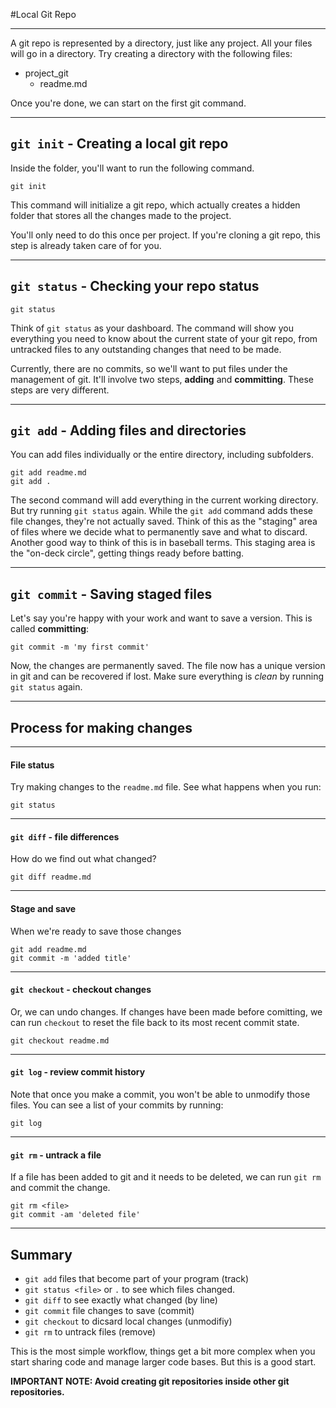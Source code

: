 #Local Git Repo

---

A git repo is represented by a directory, just like any project. All your files will go in a directory. Try creating a directory with the following files:

- project_git
  - readme.md

Once you're done, we can start on the first git command.

---

## `git init` - Creating a local git repo

Inside the folder, you'll want to run the following command.

```
git init
```

This command will initialize a git repo, which actually creates a hidden folder that stores all the changes made to the project.

You'll only need to do this once per project. If you're cloning a git repo, this step is already taken care of for you.

---

## `git status` - Checking your repo status

```
git status
```

Think of `git status` as your dashboard. The command will show you everything you need to know about the current state of your git repo, from untracked files to any outstanding changes that need to be made.

Currently, there are no commits, so we'll want to put files under the management of git. It'll involve two steps, **adding** and **committing**. These steps are very different.

---

## `git add` - Adding files and directories

You can add files individually or the entire directory, including subfolders.

```
git add readme.md
git add .
```

The second command will add everything in the current working directory. But try running `git status` again. While the `git add` command adds these file changes, they're not actually saved. Think of this as the "staging" area of files where we decide what to permanently save and what to discard. Another good way to think of this is in baseball terms. This staging area is the "on-deck circle", getting things ready before batting.

---

## `git commit` - Saving staged files

Let's say you're happy with your work and want to save a version. This is called **committing**:

```
git commit -m 'my first commit'
```

Now, the changes are permanently saved. The file now has a unique version in git and can be recovered if lost. Make sure everything is *clean* by running `git status` again.

---

## Process for making changes

---

#### File status

Try making changes to the `readme.md` file. See what happens when you run:

```
git status
```

---

#### `git diff` - file differences

How do we find out what changed?

```
git diff readme.md
```

---

#### Stage and save

When we're ready to save those changes

```
git add readme.md
git commit -m 'added title'
```

---

#### `git checkout` - checkout changes

Or, we can undo changes. If changes have been made before comitting, we can run `checkout` to reset the file back to its most recent commit state.

```
git checkout readme.md
```

---

#### `git log` - review commit history

Note that once you make a commit, you won't be able to unmodify those files. You can see a list of your commits by running:

```
git log
```

---

#### `git rm` - untrack a file

If a file has been added to git and it needs to be deleted, we can run `git rm` and commit the change.

```
git rm <file>
git commit -am 'deleted file'
```

---

## Summary

* `git add` files that become part of your program (track)
* `git status <file>` or `.` to see which files changed.
* `git diff` to see exactly what changed (by line)
* `git commit` file changes to save (commit)
* `git checkout` to dicsard local changes (unmodifiy)
* `git rm` to untrack files (remove)

This is the most simple workflow, things get a bit more complex when you start sharing code and manage larger code bases. But this is a good start.

**IMPORTANT NOTE: Avoid creating git repositories inside other git repositories.**
